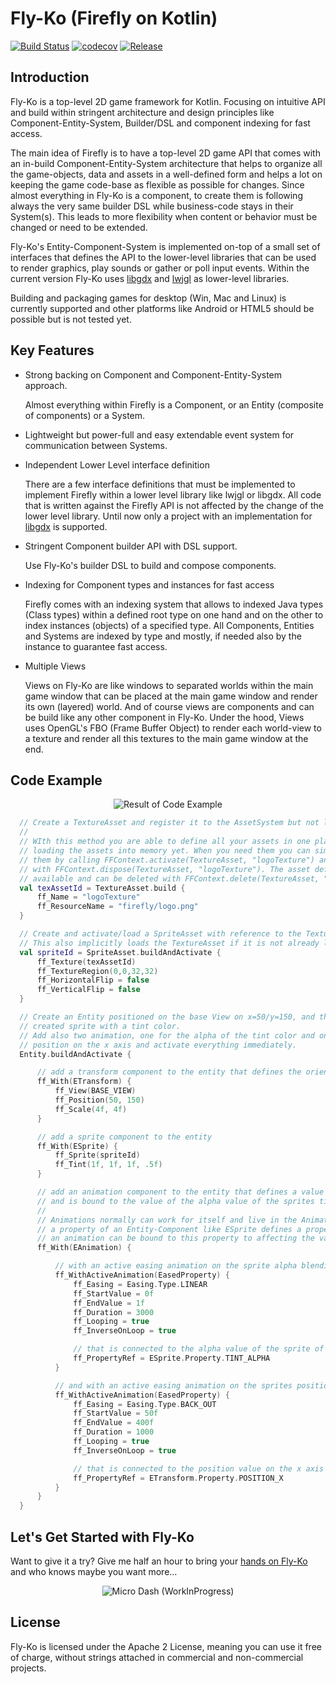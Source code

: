 # Fly-Ko (Firefly on Kotlin)


[![Build Status](https://travis-ci.org/Inari-Soft/flyKo.svg?branch=master)](https://travis-ci.org/Inari-Soft/flyKo) 
[![codecov](https://codecov.io/gh/Inari-Soft/flyKo/branch/master/graph/badge.svg)](https://codecov.io/gh/Inari-Soft/flyKo)
[![Release](https://jitpack.io/v/Inari-Soft/flyKo.svg)](https://jitpack.io/#Inari-Soft/flyKo)
           


Introduction
------------

Fly-Ko is a top-level 2D game framework for Kotlin. Focusing on intuitive API and build within stringent architecture and design principles like Component-Entity-System, Builder/DSL and component indexing for fast access.

The main idea of Firefly is to have a top-level 2D game API that comes with an in-build Component-Entity-System 
architecture that helps to organize all the game-objects, data and assets in a well-defined form and helps a lot 
on keeping the game code-base as flexible as possible for changes. Since almost everything in Fly-Ko is a component,
to create them is following always the very same builder DSL while business-code stays in their System(s). 
This leads to more flexibility when content or behavior must be changed or need to be extended. 

Fly-Ko's Entity-Component-System is implemented on-top of a small set of interfaces that defines the API to the 
lower-level libraries that can be used to render graphics, play sounds or gather or poll input events. 
Within the current version Fly-Ko uses [libgdx](https://libgdx.badlogicgames.com/) and [lwjgl](https://www.lwjgl.org/) as lower-level libraries.

Building and packaging games for desktop (Win, Mac and Linux) is currently supported and other platforms like 
Android or HTML5 should be possible but is not tested yet.

Key Features 
-----------------

- Strong backing on Component and Component-Entity-System approach.

  Almost everything within Firefly is a Component, or an Entity (composite of components) or a System.

- Lightweight but power-full and easy extendable event system for communication between Systems.  

- Independent Lower Level interface definition

  There are a few interface definitions that must be implemented to implement Firefly within a lower level library like lwjgl or libgdx.
  All code that is written against the Firefly API is not affected by the change of the lower level library. 
  Until now only a project with an implementation for [libgdx](https://libgdx.badlogicgames.com/) is supported.

- Stringent Component builder API with DSL support. 
  
  Use Fly-Ko's builder DSL to build and compose components.

- Indexing for Component types and instances for fast access

  Firefly comes with an indexing system that allows to indexed Java types (Class types) within a defined root type on one hand and on the other
  to index instances (objects) of a specified type. All Components, Entities and Systems are indexed by type and mostly, if needed also by the instance
  to guarantee fast access.
  
- Multiple Views 

  Views on Fly-Ko are like windows to separated worlds within the main game window that can be placed at the main game window and render its own (layered) world. And of course views are components and can be build like any other component in Fly-Ko. 
  Under the hood, Views uses OpenGL's FBO (Frame Buffer Object) to render each world-view to a texture and render all this textures to the main game window at the end.
  
Code Example
--------------
<div align="center"><img src="https://github.com/Inari-Soft/flyKo/raw/master/wiki/example1.gif" alt="Result of Code Example"></div>

``` kotlin
  // Create a TextureAsset and register it to the AssetSystem but not loading yet.
  //
  // WIth this method you are able to define all your assets in one place without
  // loading the assets into memory yet. When you need them you can simply load
  // them by calling FFContext.activate(TextureAsset, "logoTexture") and dispose them
  // with FFContext.dispose(TextureAsset, "logoTexture"). The asset definition is still
  // available and can be deleted with FFContext.delete(TextureAsset, "logoTexture")
  val texAssetId = TextureAsset.build {
      ff_Name = "logoTexture"
      ff_ResourceName = "firefly/logo.png"
  }

  // Create and activate/load a SpriteAsset with reference to the TextureAsset.
  // This also implicitly loads the TextureAsset if it is not already loaded.
  val spriteId = SpriteAsset.buildAndActivate {
      ff_Texture(texAssetId)
      ff_TextureRegion(0,0,32,32)
      ff_HorizontalFlip = false
      ff_VerticalFlip = false
  }

  // Create an Entity positioned on the base View on x=50/y=150, and the formerly
  // created sprite with a tint color.
  // Add also two animation, one for the alpha of the tint color and one for the
  // position on the x axis and activate everything immediately.
  Entity.buildAndActivate {

      // add a transform component to the entity that defines the orientation of the Entity
      ff_With(ETransform) {
          ff_View(BASE_VIEW)
          ff_Position(50, 150)
          ff_Scale(4f, 4f)
      }

      // add a sprite component to the entity
      ff_With(ESprite) {
          ff_Sprite(spriteId)
          ff_Tint(1f, 1f, 1f, .5f)
      }

      // add an animation component to the entity that defines a value based animation
      // and is bound to the value of the alpha value of the sprites tint color property.
      //
      // Animations normally can work for itself and live in the AnimationSystem. But if
      // a property of an Entity-Component like ESprite defines a property value adapter,
      // an animation can be bound to this property to affecting the value of the property directly.
      ff_With(EAnimation) {

          // with an active easing animation on the sprite alpha blending value...
          ff_WithActiveAnimation(EasedProperty) {
              ff_Easing = Easing.Type.LINEAR
              ff_StartValue = 0f
              ff_EndValue = 1f
              ff_Duration = 3000
              ff_Looping = true
              ff_InverseOnLoop = true

              // that is connected to the alpha value of the sprite of the entity
              ff_PropertyRef = ESprite.Property.TINT_ALPHA
          }

          // and with an active easing animation on the sprites position on the x axis...
          ff_WithActiveAnimation(EasedProperty) {
              ff_Easing = Easing.Type.BACK_OUT
              ff_StartValue = 50f
              ff_EndValue = 400f
              ff_Duration = 1000
              ff_Looping = true
              ff_InverseOnLoop = true

              // that is connected to the position value on the x axis of the entities transform data
              ff_PropertyRef = ETransform.Property.POSITION_X
          }
      }
  }
```



Let's Get Started with Fly-Ko
------------------------------

Want to give it a try? Give me half an hour to bring your [hands on Fly-Ko](https://github.com/Inari-Soft/flyKo/wiki) and who knows maybe you want more... 

<div align="center"><img src="https://github.com/Inari-Soft/flyKo/raw/master/wiki/microdash_small.gif" alt="Micro Dash (WorkInProgress)"></div>



License
--------

Fly-Ko is licensed under the Apache 2 License, meaning you can use it free of charge, 
without strings attached in commercial and non-commercial projects.




